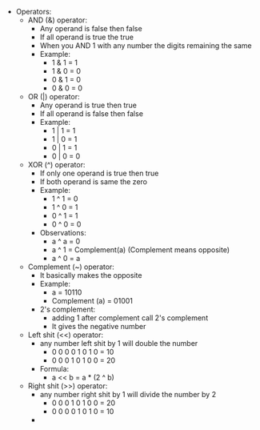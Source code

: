 * Operators:
  * AND (&) operator:
    * Any operand is false then false
    * If all operand is true the true
    * When you AND 1 with any number the digits remaining the same
    * Example:
      * 1 & 1 = 1
      * 1 & 0 = 0
      * 0 & 1 = 0
      * 0 & 0 = 0
  * OR (|) operator:
    * Any operand is true then true
    * If all operand is false then false
    * Example:
        * 1 | 1 = 1
        * 1 | 0 = 1
        * 0 | 1 = 1
        * 0 | 0 = 0
  * XOR (^) operator:
    * If only one operand is true then true
    * If both operand is same the zero
    * Example:
        * 1 ^ 1 = 0
        * 1 ^ 0 = 1
        * 0 ^ 1 = 1
        * 0 ^ 0 = 0
    * Observations:
      * a ^ a = 0
      * a ^ 1 = Complement(a) (Complement means opposite)
      * a ^ 0 = a
  * Complement (~) operator:
    * It basically makes the opposite
    * Example:
      * a              = 10110
      * Complement (a) = 01001
    * 2's complement:
      * adding 1 after complement call 2's complement
      * It gives the negative number
  * Left shit (<<) operator:
    * any number left shit by 1 will double the number
      * 0 0 0 0 1 0 1 0 = 10 
      * 0 0 0 1 0 1 0 0 = 20
    * Formula:
      * a << b = a * (2 ^ b)
  * Right shit (>>) operator:
    * any number right shit by 1 will divide the number by 2
      * 0 0 0 1 0 1 0 0 = 20
      * 0 0 0 0 1 0 1 0 = 10
    * 